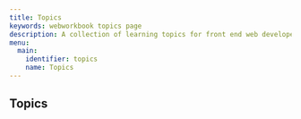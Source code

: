 ```yaml
---
title: Topics
keywords: webworkbook topics page
description: A collection of learning topics for front end web developers.
menu:
  main:
    identifier: topics
    name: Topics
---
```


## Topics
